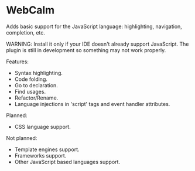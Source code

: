 # WebCalm
Adds basic support for the JavaScript language: highlighting, navigation, completion, etc.

WARNING: Install it only if your IDE doesn't already support JavaScript. The plugin is still in development so something may not work properly.

Features:
- Syntax highlighting.
- Code folding.
- Go to declaration.
- Find usages.
- Refactor/Rename.
- Language injections in 'script' tags and event handler attributes.

Planned:
- CSS language support.

Not planned:
- Template engines support.
- Frameworks support.
- Other JavaScript based languages support.
